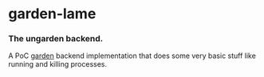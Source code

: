 # garden-lame

### The ungarden backend.

A PoC [garden](https://github.com/cloudfoundry-incubator/garden) backend implementation that does some very basic stuff like running and killing processes.
